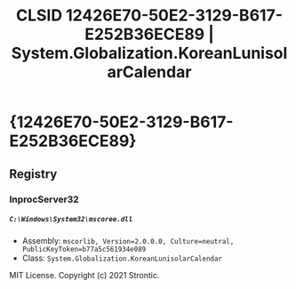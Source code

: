 ﻿---
title: "CLSID 12426E70-50E2-3129-B617-E252B36ECE89 | System.Globalization.KoreanLunisolarCalendar"
excerpt: What is COM-Object CLSID 12426E70-50E2-3129-B617-E252B36ECE89?
---

# {12426E70-50E2-3129-B617-E252B36ECE89}


## Registry


### InprocServer32

##### `C:\Windows\System32\mscoree.dll`
* Assembly: `mscorlib, Version=2.0.0.0, Culture=neutral, PublicKeyToken=b77a5c561934e089`
* Class: `System.Globalization.KoreanLunisolarCalendar`

MIT License. Copyright (c) 2021 Strontic.


